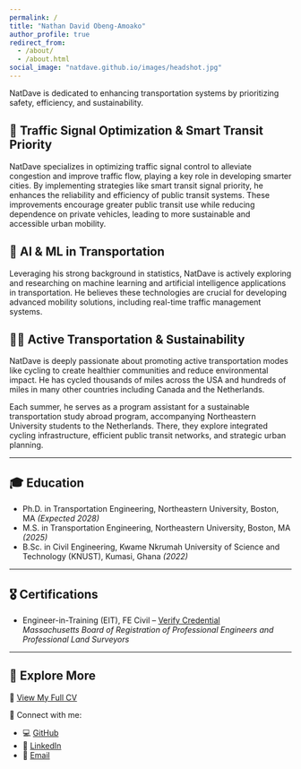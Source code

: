 ```yaml
---
permalink: /
title: "Nathan David Obeng-Amoako"
author_profile: true
redirect_from: 
  - /about/
  - /about.html
social_image: "natdave.github.io/images/headshot.jpg"
---
```


NatDave is dedicated to enhancing transportation systems by prioritizing safety, efficiency, and sustainability.

## 🚦 Traffic Signal Optimization & Smart Transit Priority
NatDave specializes in optimizing traffic signal control to alleviate congestion and improve traffic flow, playing a key role in developing smarter cities. By implementing strategies like smart transit signal priority, he enhances the reliability and efficiency of public transit systems. These improvements encourage greater public transit use while reducing dependence on private vehicles, leading to more sustainable and accessible urban mobility.

## 🤖 AI & ML in Transportation  
Leveraging his strong background in statistics, NatDave is actively exploring and researching on machine learning and artificial intelligence applications in transportation. He believes these technologies are crucial for developing advanced mobility solutions, including real-time traffic management systems.

## 🚴‍♂️ Active Transportation & Sustainability  
NatDave is deeply passionate about promoting active transportation modes like cycling to create healthier communities and reduce environmental impact. He has cycled thousands of miles across the USA and hundreds of miles in many other countries including Canada and the Netherlands.  

Each summer, he serves as a program assistant for a sustainable transportation study abroad program, accompanying Northeastern University students to the Netherlands. There, they explore integrated cycling infrastructure, efficient public transit networks, and strategic urban planning.  

---

## 🎓 Education  
- Ph.D. in Transportation Engineering, Northeastern University, Boston, MA *(Expected 2028)*  
- M.S. in Transportation Engineering, Northeastern University, Boston, MA *(2025)*  
- B.Sc. in Civil Engineering, Kwame Nkrumah University of Science and Technology (KNUST), Kumasi, Ghana *(2022)*  

---

## 🎖 Certifications  
- Engineer-in-Training (EIT), FE Civil – [Verify Credential](https://www.credly.com/badges/35f81516-e8ec-40a4-ad6c-beb2d54a2894)  
  *Massachusetts Board of Registration of Professional Engineers and Professional Land Surveyors*  

---

## 📜 Explore More  
📄 [View My Full CV](https://natdave.github.io/files/NatDaveCV.pdf)  

📂 Connect with me:  
- 💻 [GitHub](https://github.com/natdave)  
- 👔 [LinkedIn](https://www.linkedin.com/in/natdave/)  
- 📧 [Email](mailto:natdave545@gmail.com)  
